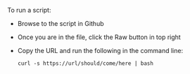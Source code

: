 To run a script:

* Browse to the script in Github
* Once you are in the file, click the Raw button in top right
* Copy the URL and run the following in the command line:

    ```curl -s https://url/should/come/here | bash```
